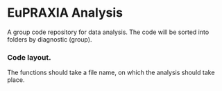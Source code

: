 # EuPRAXIA Analysis

A group code repository for data analysis.
The code will be sorted into folders by diagnostic (group).


### Code layout.
The functions should take a file name, on which the analysis should take place.